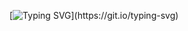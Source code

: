 [![Typing SVG](https://readme-typing-svg.herokuapp.com?font=Fira+Code&size=25&pause=1000&center=true&vCenter=true&width=500&lines=Hello!,+My+name+is+Deon?;+A+freshman+computer+science+student;+Want+some+coffee?)](https://git.io/typing-svg)
<!---
deonrtan/deonrtan is a ✨ special ✨ repository because its `README.md` (this file) appears on your GitHub profile.
You can click the Preview link to take a look at your changes.
--->
